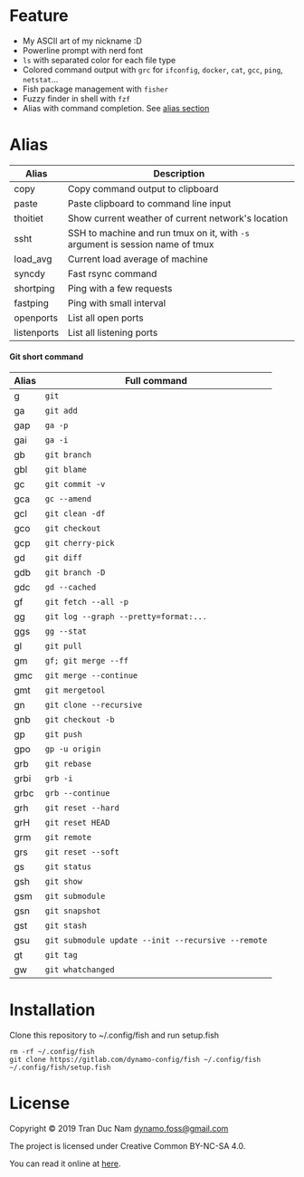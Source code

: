 Feature
========
- My ASCII art of my nickname :D
- Powerline prompt with nerd font
- `ls` with separated color for each file type
- Colored command output with `grc` for `ifconfig`, `docker`, `cat`, `gcc`, `ping`, `netstat`...
- Fish package management with `fisher`
- Fuzzy finder in shell with `fzf`
- Alias with command completion. See [alias section](#alias)

Alias
======
| Alias | Description |
|-------|-------------|
| copy | Copy command output to clipboard |
| paste | Paste clipboard to command line input |
| thoitiet | Show current weather of current network's location |
| ssht | SSH to machine and run tmux on it, with `-s` argument is session name of tmux |
| load_avg | Current load average of machine |
| syncdy | Fast rsync command |
| shortping | Ping with a few requests |
| fastping | Ping with small interval |
| openports | List all open ports |
| listenports | List all listening ports |

#### Git short command
| Alias | Full command |
|-------|--------------|
|g|`git`|
|ga|`git add`|
|gap|`ga -p`|
|gai|`ga -i`|
|gb|`git branch`|
|gbl|`git blame`|
|gc|`git commit -v`|
|gca|`gc --amend`|
|gcl|`git clean -df`|
|gco|`git checkout`|
|gcp|`git cherry-pick`|
|gd|`git diff`|
|gdb|`git branch -D`|
|gdc|`gd --cached`|
|gf|`git fetch --all -p`|
|gg|`git log --graph --pretty=format:...`|
|ggs|`gg --stat`|
|gl|`git pull`|
|gm|`gf; git merge --ff`|
|gmc|`git merge --continue`|
|gmt|`git mergetool`|
|gn|`git clone --recursive`|
|gnb|`git checkout -b`|
|gp|`git push`|
|gpo|`gp -u origin`|
|grb|`git rebase`|
|grbi|`grb -i`|
|grbc|`grb --continue`|
|grh|`git reset --hard`|
|grH|`git reset HEAD`|
|grm|`git remote`|
|grs|`git reset --soft`|
|gs|`git status`|
|gsh|`git show`|
|gsm|`git submodule`|
|gsn|`git snapshot`|
|gst|`git stash`|
|gsu|`git submodule update --init --recursive --remote`|
|gt|`git tag`|
|gw|`git whatchanged`|

Installation
=============

Clone this repository to ~/.config/fish and run setup.fish
```
rm -rf ~/.config/fish
git clone https://gitlab.com/dynamo-config/fish ~/.config/fish
~/.config/fish/setup.fish
```

License
========

Copyright © 2019 Tran Duc Nam <dynamo.foss@gmail.com>

The project is licensed under Creative Common BY-NC-SA 4.0.

You can read it online at [here](http://creativecommons.org/licenses/by-nc-sa/4.0/).
